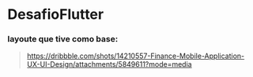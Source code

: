 # DesafioFlutter
### layoute que tive como base:
> https://dribbble.com/shots/14210557-Finance-Mobile-Application-UX-UI-Design/attachments/5849611?mode=media
